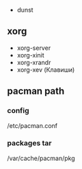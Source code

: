 - dunst


## xorg
- xorg-server
- xorg-xinit
- xorg-xrandr
- xorg-xev  (Клавиши)

## pacman path
### config
/etc/pacman.conf

### packages tar
/var/cache/pacman/pkg